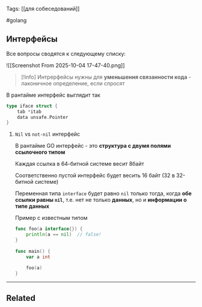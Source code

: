 Tags: [[для собеседований]]

#golang 



## Интерфейсы



Все вопросы сводятся к следующему списку:

![[Screenshot From 2025-10-04 17-47-40.png]]



> [!info] 
> Интрерфейсы нужны для **уменьшения связанности кода** - лаконичное определение, если спросят



В рантайме интерфейс выглядит так

```go
type iface struct {
	tab *itab
	data unsafe.Pointer
}
```



1. `Nil` vs `not-nil` интерфейс

	В рантайме GO интерфейс - это **структура с двумя полями ссылочного типом**
	
	Каждая ссылка в 64-битной системе весит 8байт
	
	Соответственно пустой интерфейс будет весить 16 байт (32 в 32-битной системе)
	
	
	Переменная типа `interface` будет равно `nil` только тогда, когда **обе ссылки равны `nil`**, т.е. нет не только **данных**, но и **информации о типе данных**
	
	
	Пример с известным типом
	
	```go
	func foo(a interface{}) {  
	    println(a == nil)  // false!
	}  
	  
	func main() {  
	    var a int  
	  
	    foo(a)  
	}
	```
	
	
	




---


## Related



